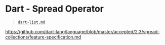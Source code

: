 # Dart - Spread Operator

> [`dart-list.md`](dart-list.md)

<https://github.com/dart-lang/language/blob/master/accepted/2.3/spread-collections/feature-specification.md>
